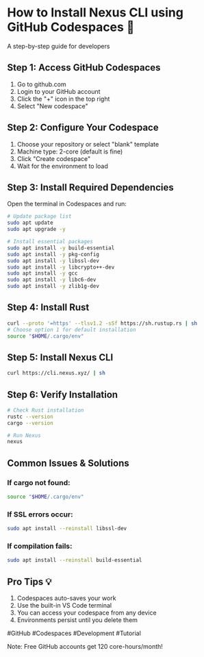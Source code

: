 # How to Install Nexus CLI using GitHub Codespaces 🚀
A step-by-step guide for developers

## Step 1: Access GitHub Codespaces
1. Go to github.com
2. Login to your GitHub account
3. Click the "+" icon in the top right
4. Select "New codespace"

## Step 2: Configure Your Codespace
1. Choose your repository or select "blank" template
2. Machine type: 2-core (default is fine)
3. Click "Create codespace"
4. Wait for the environment to load

## Step 3: Install Required Dependencies
Open the terminal in Codespaces and run:
```bash
# Update package list
sudo apt update
sudo apt upgrade -y

# Install essential packages
sudo apt install -y build-essential
sudo apt install -y pkg-config
sudo apt install -y libssl-dev
sudo apt install -y libcrypto++-dev
sudo apt install -y gcc
sudo apt install -y libc6-dev
sudo apt install -y zlib1g-dev
```

## Step 4: Install Rust
```bash
curl --proto '=https' --tlsv1.2 -sSf https://sh.rustup.rs | sh
# Choose option 1 for default installation
source "$HOME/.cargo/env"
```

## Step 5: Install Nexus CLI
```bash
curl https://cli.nexus.xyz/ | sh
```

## Step 6: Verify Installation
```bash
# Check Rust installation
rustc --version
cargo --version

# Run Nexus
nexus
```

## Common Issues & Solutions

### If cargo not found:
```bash
source "$HOME/.cargo/env"
```

### If SSL errors occur:
```bash
sudo apt install --reinstall libssl-dev
```

### If compilation fails:
```bash
sudo apt install --reinstall build-essential
```

## Pro Tips 💡
1. Codespaces auto-saves your work
2. Use the built-in VS Code terminal
3. You can access your codespace from any device
4. Environments persist until you delete them



#GitHub #Codespaces #Development #Tutorial

Note: Free GitHub accounts get 120 core-hours/month!
